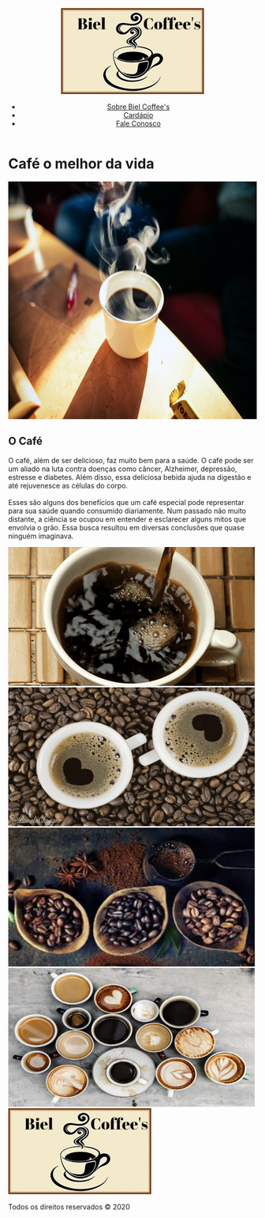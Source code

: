  <!DOCTYPE html>
<html lang="pt-br">
<head>
    <meta charset="UTF-8">
    <link href="https://fonts.googleapis.com/css2?family=PT+Serif:ital@1&display=swap" rel="stylesheet">
    <link rel="stylesheet" type="text/css" href="./css/projeto.css">
<title>Biel Coffee's</title>
</head>    
<body>
    <header>
        <div class="banner">
                <a href="PaginaPrincipal.html"><img src="./img/logo.jpg" alt="logo café"></a>
            <nav>
                <ul>
                    <li><a href="Sobre.html" class="active">Sobre Biel Coffee's</a></li>
                     <li><a href="Cardapio.html">Cardápio</a></li>
                     <li><a href="Fale Conosco.html">Fale Conosco</a></li>
                     </ul>
            </nav>
        </div>
    </header>
    <h1 class="p1">Café o melhor da vida</h1>
    <section class="fotos">
        <div class="fotos2">
            <img src="./img/Imgages(3).jpg" width="800px" height="481px" >
            <h2>O Café</h2>
            <p>
                O café, além de ser delicioso, faz muito bem para a saúde. O café pode ser um aliado na luta contra doenças como câncer, Alzheimer, depressão, estresse e diabetes.
                 Além disso, essa deliciosa bebida ajuda na digestão e até rejuvenesce as células do corpo.<br>
                 <br>
                 Esses são alguns dos benefícios que um café especial pode representar para sua saúde quando consumido diariamente.
                  Num passado não muito distante, a ciência se ocupou em entender e esclarecer alguns mitos que envolvia o grão.
                   Essa busca resultou em diversas conclusões que quase ninguém imaginava.
            </p>
        </div>
    <div class="sidebar">
        <div>
         <img src="./img/gif1.gif">
        </div>

<div>
        <img src="./img/gif3.gif" width="500px" height="281px">
 </div>

<div>
        <img src="./img/images (1).jpg" width="500px" height="281px">
 </div>

<div>
        <img src="./img/images(4).jpg" width="500px" height="281px">
        </div>
</div>
    
</section>

<footer>
        <div class="copyright">
            <a href="#" class="logobiel">
                <img src="./img/logo.jpg">
            </a>

 <p>Todos os direitos reservados &copy; 2020</p>
 </div>
 </footer>

</body>
</html>